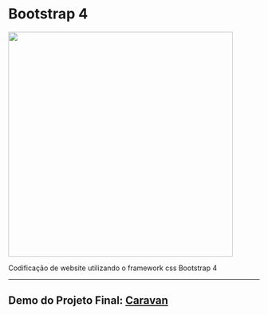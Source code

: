 # Bootstrap 4 

<img src="./readme/caravan.png" height="450" />

Codificação de website utilizando o framework css Bootstrap 4

___

## Demo do Projeto Final: [Caravan](https://matheusgomesweb.github.io/Cursos/Programacao/FrontEnd/Cursos-Origamid/Bootstrap-4/index.html)
